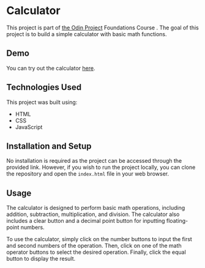 # Calculator

This project is part of [the Odin Project](www.theodinproject.com) Foundations Course . The goal of this project is to build a simple calculator with basic math functions.

## Demo
You can try out the calculator [here](https://bahaeddinekalai.github.io/Calculator/).

## Technologies Used
This project was built using:

- HTML
- CSS
- JavaScript

## Installation and Setup
No installation is required as the project can be accessed through the provided link. However, if you wish to run the project locally, you can clone the repository and open the `index.html` file in your web browser.

## Usage
The calculator is designed to perform basic math operations, including addition, subtraction, multiplication, and division. The calculator also includes a clear button and a decimal point button for inputting floating-point numbers.

To use the calculator, simply click on the number buttons to input the first and second numbers of the operation. Then, click on one of the math operator buttons to select the desired operation. Finally, click the equal button to display the result.
